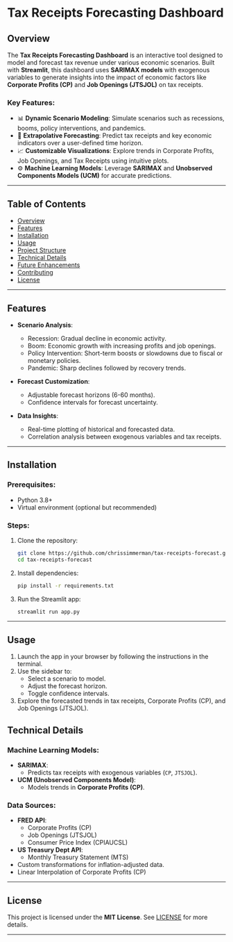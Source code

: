 
# Tax Receipts Forecasting Dashboard

## **Overview**
The **Tax Receipts Forecasting Dashboard** is an interactive tool designed to model and forecast tax revenue under various economic scenarios. Built with **Streamlit**, this dashboard uses **SARIMAX models** with exogenous variables to generate insights into the impact of economic factors like **Corporate Profits (CP)** and **Job Openings (JTSJOL)** on tax receipts.

### Key Features:
- 📊 **Dynamic Scenario Modeling**: Simulate scenarios such as recessions, booms, policy interventions, and pandemics.
- 🔮 **Extrapolative Forecasting**: Predict tax receipts and key economic indicators over a user-defined time horizon.
- 📈 **Customizable Visualizations**: Explore trends in Corporate Profits, Job Openings, and Tax Receipts using intuitive plots.
- ⚙️ **Machine Learning Models**: Leverage **SARIMAX** and **Unobserved Components Models (UCM)** for accurate predictions.

---

## **Table of Contents**
- [Overview](#overview)
- [Features](#features)
- [Installation](#installation)
- [Usage](#usage)
- [Project Structure](#project-structure)
- [Technical Details](#technical-details)
- [Future Enhancements](#future-enhancements)
- [Contributing](#contributing)
- [License](#license)

---

## **Features**
- **Scenario Analysis**:
  - Recession: Gradual decline in economic activity.
  - Boom: Economic growth with increasing profits and job openings.
  - Policy Intervention: Short-term boosts or slowdowns due to fiscal or monetary policies.
  - Pandemic: Sharp declines followed by recovery trends.

- **Forecast Customization**:
  - Adjustable forecast horizons (6-60 months).
  - Confidence intervals for forecast uncertainty.

- **Data Insights**:
  - Real-time plotting of historical and forecasted data.
  - Correlation analysis between exogenous variables and tax receipts.

---

## **Installation**
### Prerequisites:
- Python 3.8+
- Virtual environment (optional but recommended)

### Steps:
1. Clone the repository:
   ```bash
   git clone https://github.com/chrissimmerman/tax-receipts-forecast.git
   cd tax-receipts-forecast
   ```

2. Install dependencies:
   ```bash
   pip install -r requirements.txt
   ```

3. Run the Streamlit app:
   ```bash
   streamlit run app.py
   ```

---

## **Usage**
1. Launch the app in your browser by following the instructions in the terminal.
2. Use the sidebar to:
   - Select a scenario to model.
   - Adjust the forecast horizon.
   - Toggle confidence intervals.
3. Explore the forecasted trends in tax receipts, Corporate Profits (CP), and Job Openings (JTSJOL).

## **Technical Details**
### Machine Learning Models:
- **SARIMAX**:
  - Predicts tax receipts with exogenous variables (`CP`, `JTSJOL`).
- **UCM (Unobserved Components Model)**:
  - Models trends in **Corporate Profits (CP)**.

### Data Sources:
- **FRED API**:
  - Corporate Profits (CP)
  - Job Openings (JTSJOL)
  - Consumer Price Index (CPIAUCSL)
- **US Treasury Dept API**:
  - Monthly Treasury Statement (MTS)
- Custom transformations for inflation-adjusted data.
- Linear Interpolation of Corporate Profits (CP)
---

## **License**
This project is licensed under the **MIT License**. See [LICENSE](LICENSE) for more details.

---